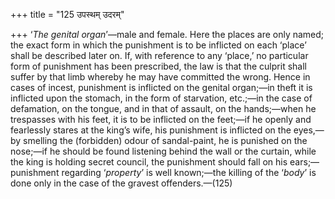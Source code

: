 +++
title = "125 उपस्थम् उदरम्"

+++
‘*The genital organ*’—male and female. Here the places are only named;
the exact form in which the punishment is to be inflicted on each
‘place’ shall be described later on. If, with reference to any ‘place,’
no particular form of punishment has been prescribed, the law is that
the culprit shall suffer by that limb whereby he may have committed the
wrong. Hence in cases of incest, punishment is inflicted on the genital
organ;—in theft it is inflicted upon the stomach, in the form of
starvation, etc.;—in the case of defamation, on the tongue, and in that
of assault, on the hands;—when he trespasses with his feet, it is to be
inflicted on the feet;—if he openly and fearlessly stares at the king’s
wife, his punishment is inflicted on the eyes,—by smelling the
(forbidden) odour of sandal-paint, he is punished on the nose;—if he
should be found listening behind the wall or the curtain, while the king
is holding secret council, the punishment should fall on his
ears;—punishment regarding ‘*property*’ is well known;—the killing of
the ‘*body*’ is done only in the case of the gravest offenders.—(125)


